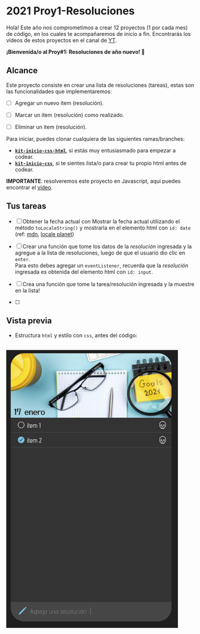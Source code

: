 # 2021 Proy1-Resoluciones

Hola! Este año nos comprometimos a crear 12 proyectos (1 por cada mes) de código, en los cuales te acompañaremos de inicio a fin. Encontrarás los vídeos de estos proyectos en el canal de [YT](https://www.youtube.com/channel/UCbTXsfGiE_PU32_krMQeusA).

**¡Bienvenida/o al Proy#1: Resoluciones de año nuevo! 🎉**

## Alcance

Este proyecto consiste en crear una lista de resoluciones (tareas), estas son las funcionalidades que implementaremos:

- [ ] Agregar un nuevo item (resolución).
- [ ] Marcar un item (resolución) como realizado.
- [ ] Eliminar un item (resolución).


Para iniciar, puedes clonar cualquiera de las siguientes ramas/branches:

- [**`kit-inicio-css-html`**](https://github.com/the-code-loops/2021-Proy1-Resoluciones/tree/kit-inicio-css-html), si estás muy entusiasmado para empezar a codear.   
- [**`kit-inicio-css`**](https://github.com/the-code-loops/2021-Proy1-Resoluciones/tree/kit-inicio-css), si te sientes lista/o para crear tu propio html antes de codear.



**IMPORTANTE**: resolveremos este proyecto en Javascript, aquí puedes encontrar el [vídeo]().

## Tus tareas
- [ ] Obtener la fecha actual con Mostrar la fecha actual utilizando el método `toLocaleString()` y mostrarla en el elemento html con `id: date`   
(ref: [mdn](https://developer.mozilla.org/es/docs/Web/JavaScript/Referencia/Objetos_globales/Date/toLocaleString), [locale planet](https://www.localeplanet.com/java/es-PE/index.html))

- [ ] Crear una función que tome los datos de la *resolución* ingresada y la agregue a la lista de resoluciones, luego de que el usuario dio clic en `enter`.   
Para esto debes agregar un `eventListener`, recuerda que la *resolución* ingresada es obtenida del elemento html con `id: input`.

- [ ] Crea una función que tome la tarea/resolución ingresada y la muestre en la lista!
- [ ] 

## Vista previa

- Estructura `html` y estilo con `css`, antes del código:
<br/><br/>
<img src="https://github.com/the-code-loops/2021-Proy1-Resoluciones/blob/main/src/proy1-css-html.png" width="460px">

